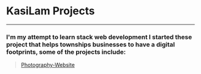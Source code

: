 # KasiLam Projects
___________
### I'm my attempt to learn stack web development I started these project that helps townships businesses to have a digital footprints, some of the projects include:

> [Photography-Website](https://thabanglukhetho.github.io/Photography/)
